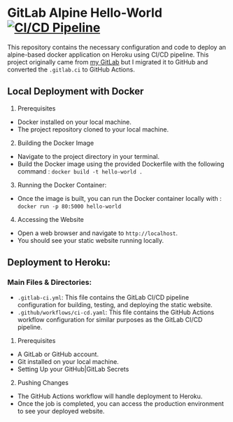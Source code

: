 # GitLab Alpine Hello-World<br>[![CI/CD Pipeline](https://github.com/MozkaGit/gitlab-hello-world/actions/workflows/ci-cd.yaml/badge.svg)](https://github.com/MozkaGit/gitlab-hello-world/actions/workflows/ci-cd.yaml)

This repository contains the necessary configuration and code to deploy an alpine-based docker application on Heroku using CI/CD pipeline. This project originally came from [my GitLab](https://gitlab.com/MozkaGit/alpine-helloworld) but I migrated it to GitHub and converted the `.gitlab.ci` to GitHub Actions.

## Local Deployment with Docker

1. Prerequisites
- Docker installed on your local machine.
- The project repository cloned to your local machine.

2. Building the Docker Image
- Navigate to the project directory in your terminal.
- Build the Docker image using the provided Dockerfile with the following command : `docker build -t hello-world .`

3. Running the Docker Container:
- Once the image is built, you can run the Docker container locally with : `docker run -p 80:5000 hello-world`

4. Accessing the Website
- Open a web browser and navigate to `http://localhost`.
- You should see your static website running locally.

## Deployment to Heroku:

### Main Files & Directories:
- `.gitlab-ci.yml`: This file contains the GitLab CI/CD pipeline configuration for building, testing, and deploying the static website.
- `.github/workflows/ci-cd.yaml`: This file contains the GitHub Actions workflow configuration for similar purposes as the GitLab CI/CD pipeline.

1. Prerequisites
- A GitLab or GitHub account.
- Git installed on your local machine.
- Setting Up your GitHub|GitLab Secrets

2. Pushing Changes
- The GitHub Actions workflow will handle deployment to Heroku.
- Once the job is completed, you can access the production environment to see your deployed website.
